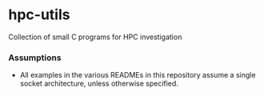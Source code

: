 # hpc-utils
Collection of small C programs for HPC investigation


### Assumptions

* All examples in the various READMEs in this repository assume a single socket
architecture, unless otherwise specified.
